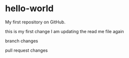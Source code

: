 # hello-world
My first repository on GitHub.

this is my first change
I am updating the read me file again

branch changes

pull request changes